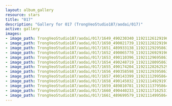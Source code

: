 ```yaml
---
layout: album_gallery
resource: stars
title: "017"
description: "Gallery for 017 (TrongVeoStudio187/aodai/017)"
active: gallery
images:
- image_path: TrongVeoStudio187/aodai/017/1649_490230340_1192112612919677_3684893009804714945_n.jpg
- image_path: TrongVeoStudio187/aodai/017/1650_490021739_1192112822919656_3680021590030677013_n.jpg
- image_path: TrongVeoStudio187/aodai/017/1651_489933138_1192112929586312_6176750622019863536_n.jpg
- image_path: TrongVeoStudio187/aodai/017/1652_490065770_1192112692919669_1311830970371416879_n.jpg
- image_path: TrongVeoStudio187/aodai/017/1653_490110396_1192112969586308_5648701248704759121_n.jpg
- image_path: TrongVeoStudio187/aodai/017/1654_490248719_1192112809586324_7061087069822073060_n.jpg
- image_path: TrongVeoStudio187/aodai/017/1655_490174204_1192112826252989_3439228255767343100_n.jpg
- image_path: TrongVeoStudio187/aodai/017/1656_490358598_1192112939586311_1497650767272953967_n.jpg
- image_path: TrongVeoStudio187/aodai/017/1657_490143399_1192111299586475_1964438425529926445_n.jpg
- image_path: TrongVeoStudio187/aodai/017/1658_490145032_1192111492919789_337158116862948281_n.jpg
- image_path: TrongVeoStudio187/aodai/017/1659_489810781_1192111379586467_7032437814010450941_n.jpg
- image_path: TrongVeoStudio187/aodai/017/1660_490440233_1192111716253100_5737523195137520217_n.jpg
- image_path: TrongVeoStudio187/aodai/017/1661_489699579_1192111499586455_8647728029521306171_n.jpg
---
```

